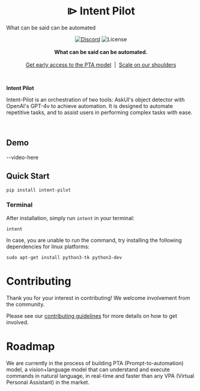 
<h1 align="center">⧐ Intent Pilot </h1>

What can be said can be automated

<p align="center">
    <a href="https://discord.com/invite/Gu35zMGxbx">
        <img alt="Discord" src="https://img.shields.io/discord/912752657662349312
        ?logo=discord&style=flat&logoColor=white"/></a>
    <img src="https://img.shields.io/static/v1?label=license&message=MIT&color=white&style=flat" alt="License"/>
    <br>
    <br>
    <strong>What can be said can be automated.</strong><br>
    <br><a href="https://askui.com">Get early access to the PTA model</a>‎ ‎ |‎ ‎ <a href="https://askui.com/">Scale on our shoulders</a><br>
</p>

<br>

**Intent Pilot** 

Intent-Pilot is an orchestration of two tools: AskUI's object detector with OpenAI's GPT-4v to achieve automation. It is designed to automate repetitive tasks, and to assist users in performing complex tasks with ease.

<br>

## Demo

--video-here


## Quick Start

```shell
pip install intent-pilot
```

### Terminal

After installation, simply run `intent` in your terminal:

```shell
intent
```

In case, you are unable to run the command, try installing the following dependencies for linux platforms:
```shell
sudo apt-get install python3-tk python3-dev
```

# Contributing

Thank you for your interest in contributing! We welcome involvement from the community.

Please see our [contributing guidelines](docs/CONTRIBUTING.md) for more details on how to get involved.

# Roadmap

We are currently in the process of building PTA (Prompt-to-automation) model, a vision+language model that can understand and execute commands in natural language, in real-time and faster than any VPA (Virtual Personal Assistant) in the market.